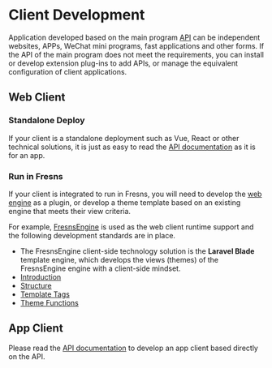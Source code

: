 # Client Development

Application developed based on the main program [API](../api/) can be independent websites, APPs, WeChat mini programs, fast applications and other forms. If the API of the main program does not meet the requirements, you can install or develop extension plug-ins to add APIs, or manage the equivalent configuration of client applications.

## Web Client

### Standalone Deploy

If your client is a standalone deployment such as Vue, React or other technical solutions, it is just as easy to read the [API documentation](../api/) as it is for an app.

### Run in Fresns

If your client is integrated to run in Fresns, you will need to develop the [web engine](../plugin/engine.md) as a plugin, or develop a theme template based on an existing engine that meets their view criteria.

For example, [FresnsEngine](https://marketplace.fresns.com/open-source/detail/FresnsEngine) is used as the web client runtime support and the following development standards are in place.

- The FresnsEngine client-side technology solution is the **Laravel Blade** template engine, which develops the views (themes) of the FresnsEngine engine with a client-side mindset.
- [Introduction](../theme/)
- [Structure](../theme/structure.md)
- [Template Tags](../theme/tags.md)
- [Theme Functions](../theme/functions.md)

## App Client

Please read the [API documentation](../api/) to develop an app client based directly on the API.
